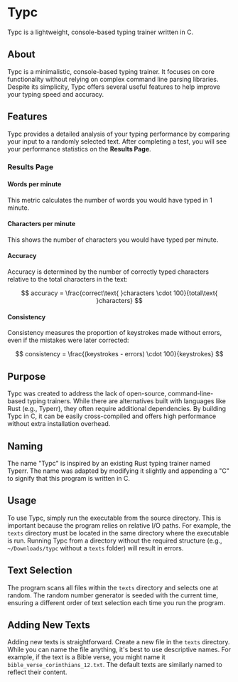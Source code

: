 # Typc

Typc is a lightweight, console-based typing trainer written in C.

## About

Typc is a minimalistic, console-based typing trainer. It focuses on core
functionality without relying on complex command line parsing libraries.
Despite its simplicity, Typc offers several useful features to help improve
your typing speed and accuracy.

## Features

Typc provides a detailed analysis of your typing performance by comparing your
input to a randomly selected text. After completing a test, you will see your
performance statistics on the **Results Page**.

### Results Page

#### Words per minute

This metric calculates the number of words you would have typed in 1 minute.

#### Characters per minute

This shows the number of characters you would have typed per minute.

#### Accuracy

Accuracy is determined by the number of correctly typed characters relative to
the total characters in the text:

$$
accuracy = \frac{correct\text{ }characters \cdot 100}{total\text{ }characters}
$$

#### Consistency

Consistency measures the proportion of keystrokes made without errors, even if
the mistakes were later corrected:

$$
consistency = \frac{(keystrokes - errors) \cdot 100}{keystrokes}
$$

## Purpose

Typc was created to address the lack of open-source, command-line-based typing
trainers. While there are alternatives built with languages like Rust (e.g.,
Typerr), they often require additional dependencies. By building Typc in C, it
can be easily cross-compiled and offers high performance without extra
installation overhead.

## Naming

The name "Typc" is inspired by an existing Rust typing trainer named Typerr.
The name was adapted by modifying it slightly and appending a "C" to signify
that this program is written in C.

## Usage

To use Typc, simply run the executable from the source directory. This is
important because the program relies on relative I/O paths. For example, the
`texts` directory must be located in the same directory where the executable is
run. Running Typc from a directory without the required structure (e.g.,
`~/Downloads/typc` without a `texts` folder) will result in errors.

## Text Selection

The program scans all files within the `texts` directory and selects one at
random. The random number generator is seeded with the current time, ensuring a
different order of text selection each time you run the program.

## Adding New Texts

Adding new texts is straightforward. Create a new file in the `texts` directory.
While you can name the file anything, it's best to use descriptive names. For
example, if the text is a Bible verse, you might name it
`bible_verse_corinthians_12.txt`. The default texts are similarly named to
reflect their content.
